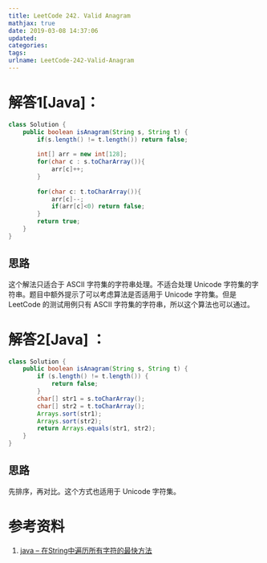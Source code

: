 ```yaml
---
title: LeetCode 242. Valid Anagram
mathjax: true
date: 2019-03-08 14:37:06
updated:
categories:
tags:
urlname: LeetCode-242-Valid-Anagram
---
```




<!-- more -->

# 解答1[Java]：

```java
class Solution {
    public boolean isAnagram(String s, String t) {
        if(s.length() != t.length()) return false;
        
        int[] arr = new int[128];
        for(char c : s.toCharArray()){
            arr[c]++;
        }
        
        for(char c: t.toCharArray()){
            arr[c]--;
            if(arr[c]<0) return false;
        }
        return true;
    }
}
```

## 思路

这个解法只适合于 ASCII 字符集的字符串处理。不适合处理 Unicode 字符集的字符串。题目中额外提示了可以考虑算法是否适用于 Unicode 字符集。但是 LeetCode 的测试用例只有 ASCII 字符集的字符串，所以这个算法也可以通过。



# 解答2[Java] ：

```java
class Solution {
    public boolean isAnagram(String s, String t) {
        if (s.length() != t.length()) {
            return false;
        }
        char[] str1 = s.toCharArray();
        char[] str2 = t.toCharArray();
        Arrays.sort(str1);
        Arrays.sort(str2);
        return Arrays.equals(str1, str2);
    }
}
```

## 思路

先排序，再对比。这个方式也适用于 Unicode 字符集。

# 参考资料

1. [java – 在String中遍历所有字符的最快方法](https://codeday.me/bug/20170531/19427.html)